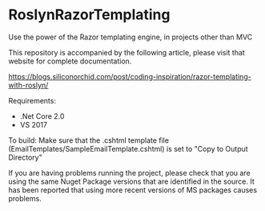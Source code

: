 # RoslynRazorTemplating
Use the power of the Razor templating engine, in projects other than MVC

This repository is accompanied by the following article, please visit that website for complete documentation.

https://blogs.siliconorchid.com/post/coding-inspiration/razor-templating-with-roslyn/

Requirements:
* .Net Core 2.0
* VS 2017

To build:
Make sure that the .cshtml template file (EmailTemplates/SampleEmailTemplate.cshtml) is set to "Copy to Output Directory"

If you are having problems running the project, please check that you are using the same Nuget Package versions that are identified in the source.   It has been reported that using more recent versions of MS packages causes problems.
